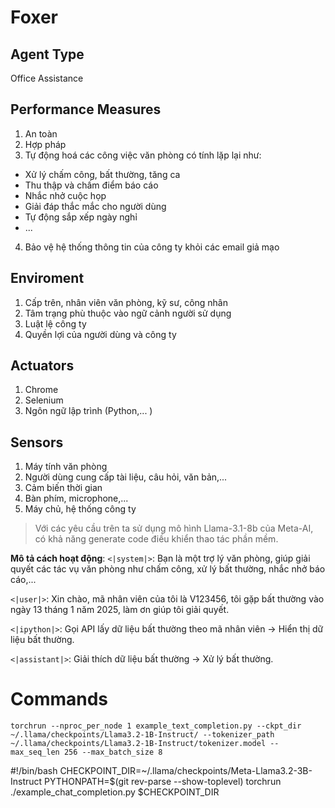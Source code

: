 # Foxer 

## Agent Type 
Office Assistance 

## Performance Measures 
1. An toàn 
2. Hợp pháp 
3. Tự động hoá các công việc văn phòng có tính lặp lại như: 
- Xử lý chấm công, bất thường, tăng ca
- Thu thập và chấm điểm báo cáo
- Nhắc nhở cuộc họp 
- Giải đáp thắc mắc cho người dùng 
- Tự động sắp xếp ngày nghỉ 
- ... 
4. Bảo vệ hệ thống thông tin của công ty khỏi các email giả mạo 

## Enviroment
1. Cấp trên, nhân viên văn phòng, kỹ sư, công nhân
2. Tâm trạng phù thuộc vào ngữ cảnh người sử dụng 
3. Luật lệ công ty 
4. Quyền lợi của người dùng và công ty 

## Actuators 
1. Chrome 
2. Selenium 
4. Ngôn ngữ lập trình (Python,... )

## Sensors 
1. Máy tính văn phòng 
2. Người dùng cung cấp tài liệu, câu hỏi, văn bản,... 
3. Cảm biến thời gian 
4. Bàn phím, microphone,...
5. Máy chủ, hệ thống công ty 

> Với các yêu cầu trên ta sử dụng mô hình Llama-3.1-8b của Meta-AI, có khả năng generate code điều khiển thao tác phần mềm. 

**Mô tả cách hoạt động**:
`<|system|>`: Bạn là một trợ lý văn phòng, giúp giải quyết các tác vụ văn phòng như chấm công, xử lý bất thường, nhắc nhở báo cáo,...

`<|user|>`: Xin chào, mã nhân viên của tôi là V123456, tôi gặp bất thường vào ngày 13 tháng 1 năm 2025, làm ơn giúp tôi giải quyết. 

`<|ipython|>`: Gọi API lấy dữ liệu bất thường theo mã nhân viên -> Hiển thị dữ liệu bất thường.

`<|assistant|>`: Giải thích dữ liệu bất thường -> Xử lý bất thường. 

# Commands
`torchrun --nproc_per_node 1 example_text_completion.py --ckpt_dir ~/.llama/checkpoints/Llama3.2-1B-Instruct/ --tokenizer_path ~/.llama/checkpoints/Llama3.2-1B-Instruct/tokenizer.model --max_seq_len 256 --max_batch_size 8`

#!/bin/bash
CHECKPOINT_DIR=~/.llama/checkpoints/Meta-Llama3.2-3B-Instruct
PYTHONPATH=$(git rev-parse --show-toplevel) torchrun ./example_chat_completion.py $CHECKPOINT_DIR